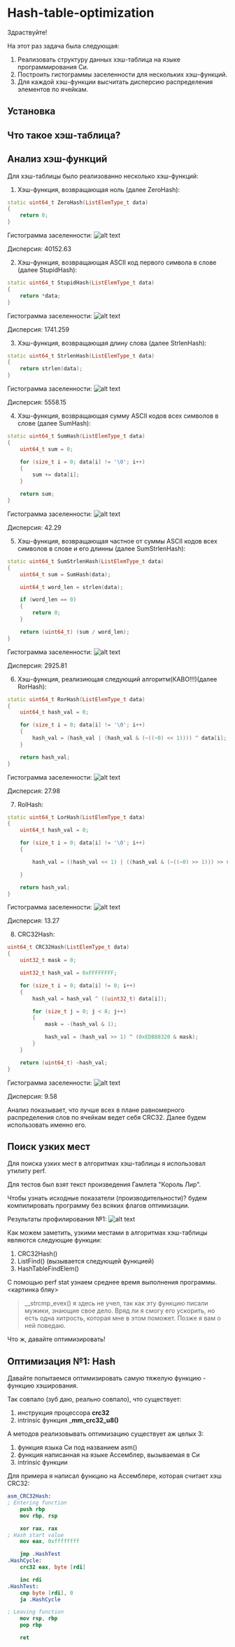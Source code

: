 # Hash-table-optimization
Здраствуйте!

На этот раз задача была следующая:
1) Реализовать структуру данных хэш-таблица на языке программирования Си.
2) Построить гистограммы заселенности для нескольких хэш-функций.
3) Для каждой хэш-функции высчитать дисперсию распределения элементов по ячейкам.

## Установка

## Что такое хэш-таблица?

## Анализ хэш-функций
Для хэш-таблицы было реализованно несколько хэш-функций:
1) Хэш-функция, возвращающая ноль (далее ZeroHash):
```cpp
static uint64_t ZeroHash(ListElemType_t data)
{
    return 0;
}

```

Гистограмма заселенности:
![alt text](./readme_src/zero_hash_diag.png)

Дисперсия: 40152.63

2) Хэш-функция, возвращающая ASCII код первого символа в слове (далее StupidHash):
```cpp
static uint64_t StupidHash(ListElemType_t data)
{
    return *data;
}

```


Гистограмма заселенности:
![alt text](./readme_src/stupid_hash_diag.png)

Дисперсия: 1741.259

3) Хэш-функция, возвращающая длину слова (далее StrlenHash):
```cpp
static uint64_t StrlenHash(ListElemType_t data)
{
    return strlen(data);
}

```


Гистограмма заселенности:
![alt text](./readme_src/strlen_hash_diag.png)

Дисперсия: 5558.15

4) Хэш-функция, возвращающая сумму ASCII кодов всех символов в слове (далее SumHash):
```cpp
static uint64_t SumHash(ListElemType_t data)
{
    uint64_t sum = 0;

    for (size_t i = 0; data[i] != '\0'; i++)
    {
        sum += data[i];
    }

    return sum;
}
```


Гистограмма заселенности:
![alt text](./readme_src/sum_hash_diag.png)

Дисперсия: 42.29

5) Хэш-функция, возвращающая частное от суммы ASCII кодов всех символов в слове и его длинны (далее SumStrlenHash):
```cpp
static uint64_t SumStrlenHash(ListElemType_t data)
{
    uint64_t sum = SumHash(data);

    uint64_t word_len = strlen(data);

    if (word_len == 0)
    {
        return 0;
    }

    return (uint64_t) (sum / word_len);
}
```


Гистограмма заселенности:
![alt text](./readme_src/sum_strlen_hash_diag.png)


Дисперсия: 2925.81

6) Хэш-функция, реализиющая следующий алгоритм(КАВО!!!)(далее RorHash):
```cpp
static uint64_t RorHash(ListElemType_t data)
{
    uint64_t hash_val = 0;

    for (size_t i = 0; data[i] != '\0'; i++)
    {
        hash_val = (hash_val | (hash_val & (~((~0) << 1)))) ^ data[i];
    }

    return hash_val;
}
```

Гистограмма заселенности:
![alt text](./readme_src/ror_hash_diag.png)


Дисперсия: 27.98

7) RolHash:
```cpp
static uint64_t LorHash(ListElemType_t data)
{
    uint64_t hash_val = 0;

    for (size_t i = 0; data[i] != '\0'; i++)
    {

        hash_val = ((hash_val << 1) | ((hash_val & (~((~0) >> 1))) >> 63)) ^ data[i];

    }

    return hash_val;
}
```

Гистограмма заселенности:
![alt text](./readme_src/rol_hash_diag.png)

Дисперсия: 13.27

8) CRC32Hash:
```cpp
uint64_t CRC32Hash(ListElemType_t data)
{
    uint32_t mask = 0;

    uint32_t hash_val = 0xFFFFFFFF;

    for (size_t i = 0; data[i] != 0; i++)
    {
        hash_val = hash_val ^ ((uint32_t) data[i]);

        for (size_t j = 0; j < 8; j++)
        {
            mask = -(hash_val & 1);

            hash_val = (hash_val >> 1) ^ (0xEDB88320 & mask);
        }
    }

    return (uint64_t) ~hash_val;
}
```

Гистограмма заселенности:
![alt text](./readme_src/crc32_hash_diag.png)

Дисперсия: 9.58

Анализ показывает, что лучше всех в плане равномерного распределения слов по ячейкам ведет себя CRC32.
Далее будем использовать именно его.

## Поиск узких мест
Для поиска узких мест в алгоритмах хэш-таблицы я использовал утилиту perf.

Для тестов был взят текст произведения Гамлета "Король Лир".

Чтобы узнать исходные показатели (производительности)? будем компилировать программу
без всяких флагов оптимизации.

Результаты профилирования №1:
![alt text](./readme_src/perf1.png)

Как можем заметить, узкими местами в алгоритмах хэш-таблицы являются следующие функции:
1) CRC32Hash()
2) ListFind() (вызывается следующей функцией)
3) HashTableFindElem()

С помощью perf stat узнаем среднее время выполнения программы.
<картинка бляу>

>__strcmp_evex() я здесь не учел, так как эту функцию писали мужики, знающие свое дело.
>Вряд ли я смогу его ускорить, но есть одна хитрость, которая мне в этом поможет.
>Позже я вам о ней поведаю.

Что ж, давайте оптимизировать!

## Оптимизация №1: Hash
Давайте попытаемся оптимизировать самую тяжелую функцию - функцию хэширования.

Так совпало (зуб даю, реально совпало), что существует:
1) инструкция процессора __crc32__
2) intrinsic функция ___mm_crc32_u8()__

А методов реализовывать оптимизацию существует аж целых 3:
1) функция языка Си под названием asm()
2) функция написанная на языке Ассемблер, вызываемая в Си
3) intrinsic функции

Для примера я написал функцию на Ассемблере, которая считает хэш CRC32:
```nasm
asm_CRC32Hash:
; Entering function
    push rbp
    mov rbp, rsp

    xor rax, rax
; Hash start value
    mov eax, 0xffffffff

    jmp .HashTest
.HashCycle:
    crc32 eax, byte [rdi]

    inc rdi
.HashTest:
    cmp byte [rdi], 0
    ja .HashCycle

; Leaving function
    mov rsp, rbp
	pop rbp

	ret
```




